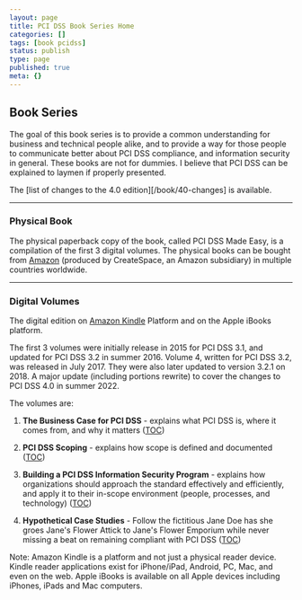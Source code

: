 ```yaml
---
layout: page
title: PCI DSS Book Series Home
categories: []
tags: [book pcidss]
status: publish
type: page
published: true
meta: {}
---
```


## Book Series



The goal of this book series is to provide a common understanding for business and technical people alike, and to provide a way for those people to communicate better about PCI DSS compliance, and information security in general. These books are not for dummies. I believe that PCI DSS can be explained to laymen if properly presented.


The [list of changes to the 4.0 edition][/book/40-changes] is available.

****


### Physical Book



The physical paperback copy of the book, called PCI DSS Made Easy, is a compilation of the first 3 digital volumes. The physical books can be bought from 
[Amazon](https://www.amazon.com/PCI-DSS-Made-Easy-2017/dp/0994837496/ref=asap_bc?ie=UTF8) (produced by CreateSpace, an Amazon subsidiary) in multiple countries worldwide.


****


### Digital Volumes



The digital edition on 
[Amazon Kindle](https://www.amazon.com/Yves-B.-Desharnais/e/B012KZCNTI) Platform and on the Apple iBooks platform.

The first 3 volumes were initially release in 2015 for PCI DSS 3.1, and updated for PCI DSS 3.2 in summer 2016. 
Volume 4, written for PCI DSS 3.2, was released in July 2017. 
They were also later updated to version 3.2.1 on 2018.
A major update (including portions rewrite) to cover the changes to PCI DSS 4.0 in summer 2022.

The volumes are:

1. **The Business Case for PCI DSS** - explains what PCI DSS is, where it comes from, and why it matters ([TOC](/book/volume-1-toc))


2. **PCI DSS Scoping** - explains how scope is defined and documented ([TOC](/book/volume-2-toc))


3. **Building a PCI DSS Information Security Program**  - explains how organizations should approach the standard effectively and efficiently, and apply it to their in-scope environment (people, processes, and technology) ([TOC](/book/volume-3-toc))


4. **Hypothetical Case Studies** - Follow the fictitious Jane Doe has she groes Jane's Flower Attick to Jane's Flower Emporium while never missing a beat on remaining compliant with PCI DSS ([TOC](/book/volume-4-toc))

Note: Amazon Kindle is a platform and not just a physical reader device. Kindle reader applications exist for iPhone/iPad, Android, PC, Mac, and even on the web. Apple iBooks is available on all Apple devices including iPhones, iPads and Mac computers.
